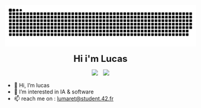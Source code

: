 
<picture>
  <source media="(prefers-color-scheme: dark)" srcset="https://raw.githubusercontent.com/lu4200/lu4200/output/github-contribution-grid-snake-dark.svg" />
  <source media="(prefers-color-scheme: light)" srcset="https://raw.githubusercontent.com/lu4200/lu4200/output/github-contribution-grid-snake.svg" />
  <img alt="GitHub Contributions Snake Animation" src="https://raw.githubusercontent.com/lu4200/lu4200/output/github-contribution-grid-snake.svg" />
</picture>

<p style="text-align:center;"><strong><span style="font-size:24px;">Hi i'm Lucas</span></strong></p>

<p style="text-align:center;">
    <img src="https://img.shields.io/badge/Gmail-D14836?style=for-the-badge&logo=gmail&logoColor=white" style="display:inline-block; margin-right:10px;">
    <img src="https://img.shields.io/badge/lu420oo-000000?style=for-the-badge&logo=x&logoColor=white" style="display:inline-block;">
</p>



- 👋 Hi, I’m lucas
- 👀 I’m interested in IA & software 
- 📫 reach me on : lumaret@student.42.fr

<!---
lu4200/lu4200 is a ✨ special ✨ repository because its `README.md` (this file) appears on your GitHub profile.
You can click the Preview link to take a look at your changes.
--->

